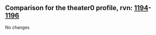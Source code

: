 ## Comparison for the theater0 profile, rvn: [1194](https://github.com/PRO100KatYT/FortniteProfileRevisions/tree/main/profiles/theater0/1194%20theater0.json)-[1196](https://github.com/PRO100KatYT/FortniteProfileRevisions/tree/main/profiles/theater0/1196%20theater0.json)

No changes
